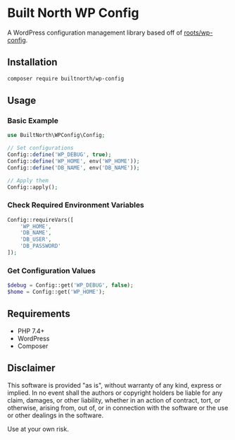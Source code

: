 # Built North WP Config

A WordPress configuration management library based off of [roots/wp-config](https://github.com/roots/wp-config).

## Installation

```bash
composer require builtnorth/wp-config
```

## Usage

### Basic Example

```php
use BuiltNorth\WPConfig\Config;

// Set configurations
Config::define('WP_DEBUG', true);
Config::define('WP_HOME', env('WP_HOME'));
Config::define('DB_NAME', env('DB_NAME'));

// Apply them
Config::apply();
```

### Check Required Environment Variables

```php
Config::requireVars([
    'WP_HOME',
    'DB_NAME',
    'DB_USER',
    'DB_PASSWORD'
]);
```

### Get Configuration Values

```php
$debug = Config::get('WP_DEBUG', false);
$home = Config::get('WP_HOME');
```

## Requirements

-   PHP 7.4+
-   WordPress
-   Composer

## Disclaimer

This software is provided "as is", without warranty of any kind, express or implied. In no event shall the authors or copyright holders be liable for any claim, damages, or other liability, whether in an action of contract, tort, or otherwise, arising from, out of, or in connection with the software or the use or other dealings in the software.

Use at your own risk.
